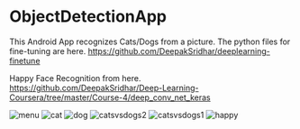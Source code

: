 # ObjectDetectionApp
This Android App recognizes Cats/Dogs from a picture. The python files for fine-tuning are here. https://github.com/DeepakSridhar/deeplearning-finetune  

Happy Face Recognition from here.
https://github.com/DeepakSridhar/Deep-Learning-Coursera/tree/master/Course-4/deep_conv_net_keras

![menu](https://user-images.githubusercontent.com/22285492/36654565-91ad7e62-1a8b-11e8-9f1b-856c060d76df.png)
![cat](https://user-images.githubusercontent.com/22285492/36654118-4aa838c0-1a88-11e8-8084-76b2895128f6.png)
![dog](https://user-images.githubusercontent.com/22285492/36654120-4d405c02-1a88-11e8-9d5b-7cb284fd93d1.png)
![catsvsdogs2](https://user-images.githubusercontent.com/22285492/34963696-e28c33bc-fa17-11e7-80ac-4e5d714f0015.png)
![catsvsdogs1](https://user-images.githubusercontent.com/22285492/34963699-e82e2dc0-fa17-11e7-9a1b-b56a4112e217.png)
![happy](https://user-images.githubusercontent.com/22285492/36654576-a85a8786-1a8b-11e8-96b7-67a2731af289.png)



